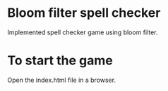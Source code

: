 # Bloom filter spell checker
Implemented spell checker game using bloom filter.

# To start the game
Open the index.html file in a browser. 
